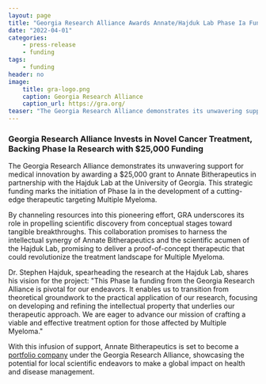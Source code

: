 ```yaml
---
layout: page
title: "Georgia Research Alliance Awards Annate/Hajduk Lab Phase Ia Funding"
date: "2022-04-01"
categories:
    - press-release
    - funding
tags:
    - funding
header: no
image:
    title: gra-logo.png
    caption: Georgia Research Alliance
    caption_url: https://gra.org/
teaser: "The Georgia Research Alliance demonstrates its unwavering support for medical innovation by awarding a $25,000 grant to Annate Bitherapeutics in partnership with the Hajduk Lab at the University of Georgia. This strategic funding marks the initiation of Phase Ia in the development of a cutting-edge therapeutic targeting Multiple Myeloma."
---
```

### Georgia Research Alliance Invests in Novel Cancer Treatment, Backing Phase Ia Research with $25,000 Funding

The Georgia Research Alliance demonstrates its unwavering support for medical innovation by awarding a $25,000 grant to Annate Bitherapeutics in partnership with the Hajduk Lab at the University of Georgia. This strategic funding marks the initiation of Phase Ia in the development of a cutting-edge therapeutic targeting Multiple Myeloma.

<!--more-->

By channeling resources into this pioneering effort, GRA underscores its role in propelling scientific discovery from conceptual stages toward tangible breakthroughs. This collaboration promises to harness the intellectual synergy of Annate Bitherapeutics and the scientific acumen of the Hajduk Lab, promising to deliver a proof-of-concept therapeutic that could revolutionize the treatment landscape for Multiple Myeloma.

Dr. Stephen Hajduk, spearheading the research at the Hajduk Lab, shares his vision for the project: "This Phase Ia funding from the Georgia Research Alliance is pivotal for our endeavors. It enables us to transition from theoretical groundwork to the practical application of our research, focusing on developing and refining the intellectual property that underlies our therapeutic approach. We are eager to advance our mission of crafting a viable and effective treatment option for those affected by Multiple Myeloma."

With this infusion of support, Annate Bitherapeutics is set to become a  [portfolio company](https://gra.org/company/266/Annate_BiTherapeutics.html) under the Georgia Research Alliance, showcasing the potential for local scientific endeavors to make a global impact on health and disease management.
